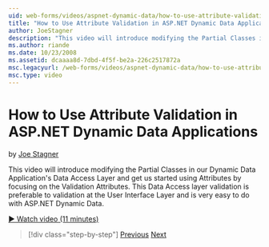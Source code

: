 ```yaml
---
uid: web-forms/videos/aspnet-dynamic-data/how-to-use-attribute-validation-in-aspnet-dynamic-data-applications
title: "How to Use Attribute Validation in ASP.NET Dynamic Data Applications | Microsoft Docs"
author: JoeStagner
description: "This video will introduce modifying the Partial Classes in our Dynamic Data Application's Data Access Layer and get us started using Attributes by focusing o..."
ms.author: riande
ms.date: 10/23/2008
ms.assetid: dcaaaa8d-7dbd-4f5f-be2a-226c2517872a
msc.legacyurl: /web-forms/videos/aspnet-dynamic-data/how-to-use-attribute-validation-in-aspnet-dynamic-data-applications
msc.type: video
---
```

# How to Use Attribute Validation in ASP.NET Dynamic Data Applications

by [Joe Stagner](https://github.com/JoeStagner)

This video will introduce modifying the Partial Classes in our Dynamic Data Application's Data Access Layer and get us started using Attributes by focusing on the Validation Attributes. This Data Access layer validation is preferable to validation at the User Interface Layer and is very easy to do with ASP.NET Dynamic Data.

[&#9654; Watch video (11 minutes)](https://channel9.msdn.com/Blogs/ASP-NET-Site-Videos/how-to-use-attribute-validation-in-aspnet-dynamic-data-applications)

> [!div class="step-by-step"]
> [Previous](how-to-enable-table-specific-routing-in-dynamic-data-applications.md)
> [Next](how-to-implement-custom-field-validation-with-imperative-logic-in-vb-or-c.md)
